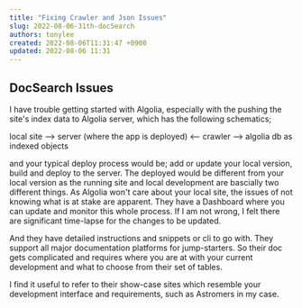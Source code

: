 ```yaml
---
title: "Fixing Crawler and Json Issues"
slug: 2022-08-06-31th-docSearch
authors: tonylee
created: 2022-08-06T11:31:47 +0900
updated: 2022-08-06 11:31
---
```


## DocSearch Issues

I have trouble getting started with Algolia, especially with the pushing the site's index data to Algolia server, which has the following schematics;

local site --> server (where the app is deployed) <-- crawler  --> algolia db as indexed objects

and your typical deploy process would be; add or update your local version, build and deploy to the server. The deployed would be different from your local version as the running site and local development are bascially two different things. As Algolia won't care about your local site, the issues of not knowing what is at stake are apparent. They have a Dashboard where you can update and monitor this whole process. If I am not wrong, I felt there are significant time-lapse for the changes to be updated. 

And they have detailed instructions and snippets or cli to go with. They support all major documentation platforms for jump-starters. So their doc gets complicated and requires where you are at with your current development and what to choose from their set of tables.

I find it useful to refer to their show-case sites which resemble your development interface and requirements, such as Astromers in my case.






